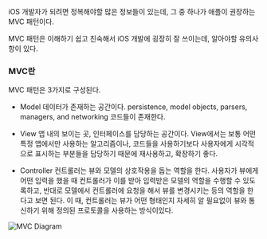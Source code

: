 iOS 개발자가 되려면 정복해야할 많은 정보들이 있는데, 그 중 하나가 애플이 권장하는 MVC 패턴이다.

MVC 패턴은 이해하기 쉽고 친숙해서 iOS 개발에 굉장히 잘 쓰이는데, 알아야할 유의사항이 있다.

### MVC란

MVC 패턴은 3가지로 구성된다.

- Model
	데이터가 존재하는 공간이다.
	persistence, model objects, parsers, managers, and networking 코드들이 존재한다.

- View
	앱 내의 보이는 곳, 인터페이스를 담당하는 공간이다.
	View에서는 보통 어떤 특정 앱에서만 사용하는 알고리즘이나, 코드들을 사용하기보다 사용자에게 시각적으로 표시하는 부분들을 담당하기 때문에 재사용하고, 확장하기 좋다.

- Controller
	컨트롤러는 뷰와 모델의 상호작용을 돕는 역할을 한다.
	사용자가 뷰에게 어떤 입력을 했을 때 컨트롤러가 이를 받아 입력받은 모델의 역할을 수행할 수 있도록하고, 반대로 모델에서 컨트롤러에 요청을 해서 뷰를 변경시키는 등의 역할을 한다고 보면 된다.
	이 때, 컨트롤러는 뷰가 어떤 형태인지 자세히 알 필요없이 뷰와 통신하기 위해 정의된 프로토콜을 사용하는 방식이있다.



![MVC Diagram](https://koenig-media.raywenderlich.com/uploads/2019/01/01-MVC-Diagram-480x241.png)


